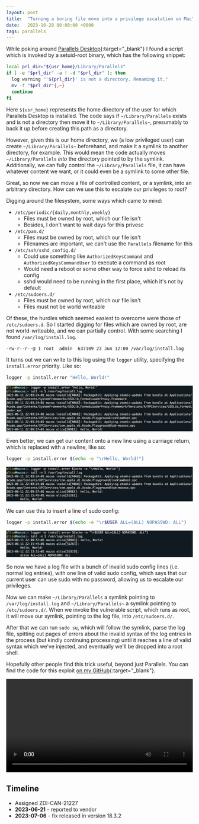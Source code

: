 ```yaml
---
layout: post
title:  "Turning a boring file move into a privilege escalation on Mac"
date:   2023-10-28 00:00:00 +0000
tags: parallels
---
```


While poking around [Parallels Desktop](https://www.parallels.com/products/desktop/){:target="_blank"} I found a script which is invoked by a setuid-root binary, which has the following snippet:
```bash
local prl_dir="${usr_home}/Library/Parallels"
if [ -e "$prl_dir" -a ! -d "$prl_dir" ]; then
  log warning "'${prl_dir}' is not a directory. Renaming it."
  mv -f "$prl_dir"{,~}
  continue
fi
```
Here `${usr_home}` represents the home directory of the user for which Parallels Desktop is installed. The code says
if `~/Library/Parallels` exists and is not a directory then move it to `~/Library/Parallels~`, presumably to back it up before creating this path as a directory. 

However, given this is our home directory, we (a low privileged user) can create `~/Library/Parallels~` beforehand, and make it a symlink to another directory, for example. This would mean the code actually moves `~/Library/Parallels` _into_ the directory pointed to by the symlink. Additionally, we can fully control the `~/Library/Parallels` file, it can have whatever content we want, or it could even be a symlink to some other file.

Great, so now we can move a file of controlled content, or a symlink, into an arbitrary directory. How can we use this to escalate our privileges to root?

Digging around the filesystem, some ways which came to mind:
- `/etc/periodic/{daily,monthly,weekly}`
  - Files must be owned by root, which our file isn't
  - Besides, I don't want to wait days for this privesc
- `/etc/pam.d/` 
  - Files must be owned by root, which our file isn't
  - Filenames are important, we can't use the `Parallels` filename for this
- `/etc/ssh/sshd_config.d/`
  - Could use something like `AuthorizedKeysCommand` and `AuthorizedKeysCommandUser` to execute a command as root
  - Would need a reboot or some other way to force sshd to reload its config
  - sshd would need to be running in the first place, which it's not by default
- `/etc/sudoers.d/`
  - Files must be owned by root, which our file isn't
  - Files must not be world writeable

Of these, the hurdles which seemed easiest to overcome were those of `/etc/sudoers.d`. So I started digging for files which are owned by root, are not world-writeable, and we can partially control. With some searching I found `/var/log/install.log`.
```bash
-rw-r--r--@ 1 root  admin  637109 23 Jun 12:00 /var/log/install.log
```
It turns out we can write to this log using the `logger` utility, specifying the `install.error` priority. Like so:
```bash
logger -p install.error "Hello, World!"
```
![Log file entry](/assets/file-move-privesc-mac/install_log1.png)

Even better, we can get our content onto a new line using a carriage return, which is replaced with a newline, like so:
```bash
logger -p install.error $(echo -e "\rHello, World!")
```
![Log file newline injection](/assets/file-move-privesc-mac/install_log2.png)

We can use this to insert a line of sudo config:
```bash
logger -p install.error $(echo -e "\r$USER ALL=(ALL) NOPASSWD: ALL")
```
![Log file sudo config](/assets/file-move-privesc-mac/install_log3.png)

So now we have a log file with a bunch of invalid sudo config lines (i.e. normal log entries), with one line of valid sudo config, which says that our current user can use sudo with no password, allowing us to escalate our privileges.

Now we can make `~/Library/Parallels` a symlink pointing to `/var/log/install.log` and `~/Library/Parallels~` a symlink pointing to `/etc/sudoers.d/`. When we invoke the vulnerable script, which runs as root, it will move our symlink, pointing to the log file, into `/etc/sudoers.d/`.

After that we can run `sudo su`, which will follow the symlink, parse the log file, spitting out pages of errors about the invalid syntax of the log entries in the process (but kindly continuing processing) until it reaches a line of valid syntax which we've injected, and eventually we'll be dropped into a root shell.

Hopefully other people find this trick useful, beyond just Parallels. You can find the code for this exploit [on my GitHub](https://github.com/kn32/parallels-file-move-privesc){:target="_blank"}.

<video width="100%" controls autoplay playsinline loop>
  <source src="/assets/file-move-privesc-mac/file_move_poc.mp4" type="video/mp4">
</video>

## Timeline
- Assigned ZDI-CAN-21227
- **2023-06-21** - reported to vendor
- **2023-07-06** - fix released in version 18.3.2
<!-- - **2023-07-??** - public release of advisory -->